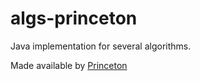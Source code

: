 algs-princeton
==============

Java implementation for several algorithms. 

Made available by [Princeton](http://algs4.cs.princeton.edu/code/)
